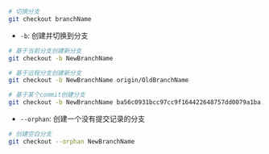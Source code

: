 ```bash
# 切换分支
git checkout branchName
```

- `-b`: 创建并切换到分支

```bash
# 基于当前分支创建新分支
git checkout -b NewBranchName

# 基于远程分支创建新分支
git checkout -b NewBranchName origin/OldBranchName

# 基于某个commit创建分支
git checkout -b NewBranchName ba56c0931bcc97cc9f164422648757dd0079a1ba
```

- `--orphan`: 创建一个没有提交记录的分支

```bash
# 创建空白分支
git checkout --orphan NewBranchName
```
